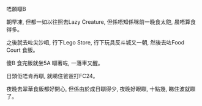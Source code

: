 唔願瞓B

朝早凍, 但都一如以往照去Lazy Creature, 但係唔知係咪前一晚食太飽, 晨唔算食得多。

之後就去咗尖沙咀, 行下Lego Store, 行下玩具反斗城又一朝, 然後去咗Food Court 食飯。

傻B 食完飯就坐5A 瞓著咗, 一落車又醒。

日頭佢唔肯再瞓, 就睇住爸爸打FC24。

夜晚去翠華食飯都好開心, 但係由於成日瞓得少, 夜晚好眼瞓, 十點幾, 睇住波就瞓了。
